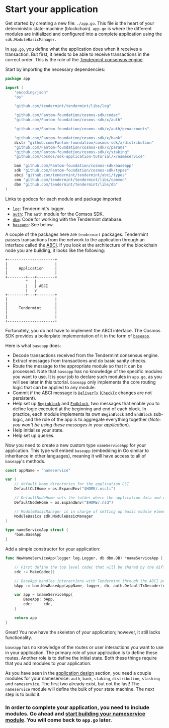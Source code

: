 # Start your application

Get started by creating a new file: `./app.go`. This file is the heart of your deterministic state-machine (blockchain). `app.go` is where the different modules are initialized and configured into a complete application using the `sdk.ModuleBasicManager`.

In `app.go`, you define what the application does when it receives a transaction. But first, it needs to be able to receive transactions in the correct order. This is the role of the [Tendermint consensus engine](https://github.com/tendermint/tendermint).

Start by importing the necessary dependencies:

```go
package app

import (
	"encoding/json"
	"os"

	"github.com/tendermint/tendermint/libs/log"

	"github.com/Fantom-foundation/cosmos-sdk/codec"
	"github.com/Fantom-foundation/cosmos-sdk/x/auth"

	"github.com/Fantom-foundation/cosmos-sdk/x/auth/genaccounts"

	"github.com/Fantom-foundation/cosmos-sdk/x/bank"
	distr "github.com/Fantom-foundation/cosmos-sdk/x/distribution"
	"github.com/Fantom-foundation/cosmos-sdk/x/params"
	"github.com/Fantom-foundation/cosmos-sdk/x/staking"
	"github.com/cosmos/sdk-application-tutorial/x/nameservice"

	bam "github.com/Fantom-foundation/cosmos-sdk/baseapp"
	sdk "github.com/Fantom-foundation/cosmos-sdk/types"
	abci "github.com/tendermint/tendermint/abci/types"
	cmn "github.com/tendermint/tendermint/libs/common"
	dbm "github.com/tendermint/tendermint/libs/db"
)
```

Links to godocs for each module and package imported:

- [`log`](https://godoc.org/github.com/tendermint/tendermint/libs/log): Tendermint's logger.
- [`auth`](https://godoc.org/github.com/Fantom-foundation/cosmos-sdk/x/auth): The `auth` module for the Comsos SDK.
- [`dbm`](https://godoc.org/github.com/tendermint/tendermint/libs/db): Code for working with the Tendermint database.
- [`baseapp`](https://godoc.org/github.com/Fantom-foundation/cosmos-sdk/baseapp): See below

A couple of the packages here are `tendermint` packages. Tendermint passes transactions from the network to the application through an interface called the [ABCI](https://github.com/tendermint/tendermint/tree/master/abci). If you look at the architecture of the blockchain node you are building, it looks like the following:

```
+---------------------+
|                     |
|     Application     |
|                     |
+--------+---+--------+
         ^   |
         |   | ABCI
         |   v
+--------+---+--------+
|                     |
|                     |
|     Tendermint      |
|                     |
|                     |
+---------------------+
```

Fortunately, you do not have to implement the ABCI interface. The Cosmos SDK provides a boilerplate implementation of it in the form of [`baseapp`](https://godoc.org/github.com/Fantom-foundation/cosmos-sdk/baseapp).

Here is what `baseapp` does:

- Decode transactions received from the Tendermint consensus engine.
- Extract messages from transactions and do basic sanity checks.
- Route the message to the appropriate module so that it can be processed. Note that `baseapp` has no knowledge of the specific modules you want to use. It is your job to declare such modules in `app.go`, as you will see later in this tutorial. `baseapp` only implements the core routing logic that can be applied to any module.
- Commit if the ABCI message is [`DeliverTx`](https://tendermint.com/docs/spec/abci/abci.html#delivertx) ([`CheckTx`](https://tendermint.com/docs/spec/abci/abci.html#checktx) changes are not persistent).
- Help set up [`Beginblock`](https://tendermint.com/docs/spec/abci/abci.html#beginblock) and [`Endblock`](https://tendermint.com/docs/spec/abci/abci.html#endblock), two messages that enable you to define logic executed at the beginning and end of each block. In practice, each module implements its own `BeginBlock` and `EndBlock` sub-logic, and the role of the app is to aggregate everything together (_Note: you won't be using these messages in your application_).
- Help initialise your state.
- Help set up queries.

Now you need to create a new custom type `nameServiceApp` for your application. This type will embed `baseapp` (embedding in Go similar to inheritance in other languages), meaning it will have access to all of `baseapp`'s methods.

```go
const appName = "nameservice"

var (
	// default home directories for the application CLI
	DefaultCLIHome = os.ExpandEnv("$HOME/.nscli")

	// DefaultNodeHome sets the folder where the application data and configuration will be stored
	DefaultNodeHome = os.ExpandEnv("$HOME/.nsd")

	// ModuleBasicManager is in charge of setting up basic module elements
	ModuleBasics sdk.ModuleBasicManager
)

type nameServiceApp struct {
    *bam.BaseApp
}
```

Add a simple constructor for your application:

```go
func NewNameServiceApp(logger log.Logger, db dbm.DB) *nameServiceApp {

    // First define the top level codec that will be shared by the different modules. Note: Codec will be explained later
    cdc := MakeCodec()

    // BaseApp handles interactions with Tendermint through the ABCI protocol
    bApp := bam.NewBaseApp(appName, logger, db, auth.DefaultTxDecoder(cdc))

    var app = &nameServiceApp{
        BaseApp: bApp,
        cdc:     cdc,
    }

    return app
}
```

Great! You now have the skeleton of your application; however, it still lacks functionality.

`baseapp` has no knowledge of the routes or user interactions you want to use in your application. The primary role of your application is to define these routes. Another role is to define the initial state. Both these things require that you add modules to your application.

As you have seen in the [application design](./app-design.md) section, you need a couple modules for your nameservice: `auth`, `bank`, `staking`, `distribution`, `slashing` and `nameservice`. The first two already exist, but not the last! The `nameservice` module will define the bulk of your state machine. The next step is to build it.

### In order to complete your application, you need to include modules. Go ahead and [start building your nameservice module](types.md). You will come back to `app.go` later.
